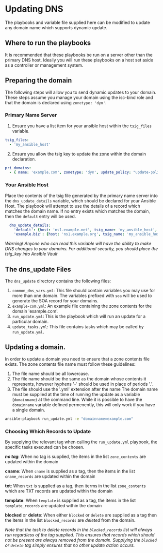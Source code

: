 # Updating DNS
The playbooks and variable file supplied here can be modified to update any domain name which supports dynamic update. 
## Where to run the playbooks
It is recommended that these playbooks be run on a server other than the primary DNS host. Ideally you will run these playbooks on a host set aside as a controller or management system.

## Preparing the domain
The following steps will allow you to send dynamic updates to your domain. These steps assume you manage your domain using the isc-bind role and that the domain is declared using `zonetype: 'dyn'`.

### Primary Name Server
1. Ensure you have a list item for your ansible host within the  `tsig_files` variable.
```yaml
tsig_files:
  - 'my_ansible_host'
```
2. Ensure you allow the tsig key to update the zone within the domain declaration.
```yaml
pri_domains:
  - { name: 'example.com', zonetype: 'dyn', update_policy: "update-policy { grant my_ansible_host zonesub ANY; };", dnssec_policy: "simple" }
```

### Your Ansible Host
Place the contents of the tsig file generated by the primary name server into the `dns_update_details` variable, which should be declared for your Ansible Host.
The playbook will attempt to use the details of a record which matches the domain name. If no entry exists which matches the domain, then the `default` entry will be used.
```yaml
  dns_update_details:
    'default': {host: 'ns1.example.net', tsig_name: 'my_ansible_host', tsig_key: "1234ABCDE!", tsig_algo: "hmac-sha256"}
    'example.biz': {host: 'ns1.example.org', tsig_name: 'my_ansible_host', tsig_key: "{{vault_my_key}}", tsig_algo: "hmac-sha256"}
```
_Warning! Anyone who can read this variable will have the ability to make DNS changes to your domains. For additional security, you should place the tsig_key into Ansible Vault_

## The dns_update Files
The `dns_update` directory contains the following files:
1. `common_dns_vars.yml`: This file should contain variables you may use for more than one domain. The variables prefixed with `soa` will be used to generate the SOA record for your domains.
2. `example-com.yml`: An example file containing the zone contents for the domain 'example.com'.
3. `run_update.yml`: This is the playbook which will run an update for a particular domain.
4. `update_tasks.yml`: This file contains tasks which may be called by `run_update.yml`.

## Updating a domain.
In order to update a domain you need to ensure that a zone contents file exists. The zone contents file name must follow these guidelines:
1. The file name should be all lowercase.
2. The file name should be the same as the domain whose contents it represents, however hyphens '-' should be used in place of periods '.'.
3. The file should use the '.yml' extension after the name
The domain name must be supplied at the time of running the update as a variable (`domainname`) at the command line. While it is possible to have the `domainname` variable defined permenently, this will only work if you have a single domain.
```bash
ansible-playbook run_update.yml -e "domainname=example.com"
```
### Choosing Which Records to Update
By supplying the relevant tag when calling the `run_update.yml` playbook, the specific tasks executed can be chosen.

***no tag***: When no tag is supplied, the items in the list `zone_contents` are updated within the domain

**cname**: When `cname` is supplied as a tag, then the items in the list `cname_records` are updated within the domain

**txt**: When `txt` is supplied as a tag, then iterms in the list `zone_contents` which are TXT records are updated within the domain

**template**:  When `template` is supplied as a tag, the items in the list `template_records` are updated within the domain

**blocked** or **delete**: When either `blocked` or `delete` are supplied as a tag then the items in the list `blocked_records` are _deleted_ from the domain.

_Note that the task to delete records in the `blocked_records` list will always run regardless of the tag supplied. This ensures that records which should not be present are always removed from the domain. Supplying the `blocked` or `delete` tag simply ensures that no other update action occurs._

